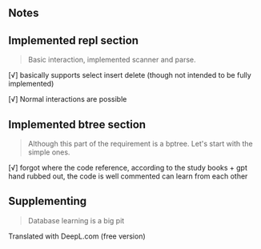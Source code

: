 ## Notes
## Implemented repl section
> Basic interaction, implemented scanner and parse.

[√] basically supports select insert delete (though not intended to be fully implemented)

[√] Normal interactions are possible
## Implemented btree section 
>Although this part of the requirement is a bptree.
Let's start with the simple ones.

[√] forgot where the code reference, according to the study books + gpt hand rubbed out, the code is well commented can learn from each other 
## Supplementing
> Database learning is a big pit

Translated with DeepL.com (free version)